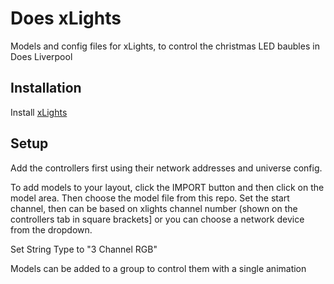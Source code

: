 # Does xLights

Models and config files for xLights, to control the christmas LED baubles in Does Liverpool

## Installation

Install [xLights](https://xlights.org/)

## Setup

Add the controllers first using their network addresses and universe config. 

To add models to your layout, click the IMPORT button and then click on the model area. Then choose the model file from this repo. Set the start channel, then can be based on xlights channel number (shown on the controllers tab in square brackets] or you can choose a network device from the dropdown.

Set String Type to "3 Channel RGB"

Models can be added to a group to control them with a single animation




